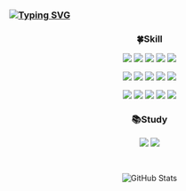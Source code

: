 ### [![Typing SVG](https://readme-typing-svg.demolab.com?font=Fira+Code&pause=1000&color=FFAFF5&center=true&vCenter=true&random=false&width=435&lines=Hi+there+I'm+Inhyeok+🐱‍🏍)](https://git.io/typing-svg)

<h3 align = "center"> 🍀Skill </h3>
<p align = "center">
  <img src="https://img.shields.io/badge/Android-3DDC84?style=flat&logo=Android&logoColor=white"/>
  <img src="https://img.shields.io/badge/JavaScript-F7DF1E?style=flat&logo=JavaScript&logoColor=black"/>
  <img src="https://img.shields.io/badge/Vue.js-4FC08D?style=flat&logo=Vue.js&logoColor=white"/>
  <img src="https://img.shields.io/badge/Python-3776AB?style=flat&logo=python&logoColor=F7DF1E"/>
  <img src="https://img.shields.io/badge/HTML5-E34F26?style=flat&logo=html5&logoColor=black"/>  
</p>
<p align = "center">
  <img src="https://img.shields.io/badge/JAVA-007396?style=flat&logo=java&logoColor=white"/>
  <img src="https://img.shields.io/badge/CSS3-1572B6?style=flat&logo=css3&logoColor=white"/>
  <img src="https://img.shields.io/badge/Node.js-339933?style=flat&logo=node.js&logoColor=white"/>
  <img src="https://img.shields.io/badge/Raspberry Pi-A22846?style=flat&logo=raspberrypi&logoColor=white"/>
  <img src="https://img.shields.io/badge/Arduino-00878F?style=flat&logo=arduino&logoColor=white"/>  
</p>
<p align = "center">
  <img src="https://img.shields.io/badge/MySQL-4479A1?style=flat&logo=mysql&logoColor=white"/>
  <img src="https://img.shields.io/badge/SQLite-003B57?style=flat&logo=sqlite&logoColor=white"/>
  <img src="https://img.shields.io/badge/PostgreSQL-4169E1?style=flat&logo=postgresql&logoColor=white"/>
  <img src="https://img.shields.io/badge/Firebase-FFCA28?style=flat&logo=firebase&logoColor=black"/>
  <img src="https://img.shields.io/badge/MongoDB-47A248?style=flat&logo=mongodb&logoColor=white"/>
</p>
<h3 align = "center"> 📚Study </h3>
<p align = "center">
  <img src="https://img.shields.io/badge/Unity-000000?style=flat&logo=unity&logoColor=white"/>
  <img src="https://img.shields.io/badge/C++-00599C?style=flat&logo=cplusplus&logoColor=white"/>
</p>
<br>
<p align="center">
  <img src="https://github-readme-stats.vercel.app/api?username=YukInhyeok&show_icons=true&theme=dracula" alt="GitHub Stats">
</p>





<!--
**YukInhyeok/YukInhyeok** is a ✨ _special_ ✨ repository because its `README.md` (this file) appears on your GitHub profile.

Here are some ideas to get you started:

- 🔭 I’m currently working on ...
- 🌱 I’m currently learning ...
- 👯 I’m looking to collaborate on ...
- 🤔 I’m looking for help with ...
- 💬 Ask me about ...
- 📫 How to reach me: ...
- 😄 Pronouns: ...
- ⚡ Fun fact: ...
-->
